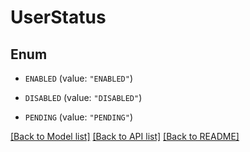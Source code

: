 # UserStatus

## Enum


* `ENABLED` (value: `"ENABLED"`)

* `DISABLED` (value: `"DISABLED"`)

* `PENDING` (value: `"PENDING"`)


[[Back to Model list]](../README.md#documentation-for-models) [[Back to API list]](../README.md#documentation-for-api-endpoints) [[Back to README]](../README.md)


